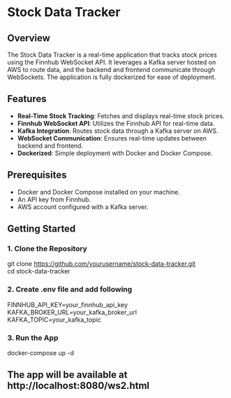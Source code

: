 # Stock Data Tracker

## Overview

The Stock Data Tracker is a real-time application that tracks stock prices using the Finnhub WebSocket API. It leverages a Kafka server hosted on AWS to route data, and the backend and frontend communicate through WebSockets. The application is fully dockerized for ease of deployment.

## Features

- **Real-Time Stock Tracking**: Fetches and displays real-time stock prices.
- **Finnhub WebSocket API**: Utilizes the Finnhub API for real-time data.
- **Kafka Integration**: Routes stock data through a Kafka server on AWS.
- **WebSocket Communication**: Ensures real-time updates between backend and frontend.
- **Dockerized**: Simple deployment with Docker and Docker Compose.

## Prerequisites

- Docker and Docker Compose installed on your machine.
- An API key from Finnhub.
- AWS account configured with a Kafka server.

## Getting Started

### 1. Clone the Repository
git clone https://github.com/yourusername/stock-data-tracker.git  
 cd stock-data-tracker

### 2. Create .env file and add following
FINNHUB_API_KEY=your_finnhub_api_key
KAFKA_BROKER_URL=your_kafka_broker_url
KAFKA_TOPIC=your_kafka_topic

### 3. Run the App
docker-compose up -d

## The app will be available at http://localhost:8080/ws2.html
